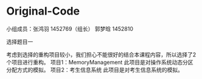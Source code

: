 # Original-Code

小组成员：张鸿羽 1452769（组长）
          郭梦晗 1452810

选择题目一

考虑到选择的重构项目较小，我们担心不能很好的结合本课程内容，所以选择了2个项目进行重构。
项目1：MemoryManagement
此项目是对操作系统动态分区分配方式的模拟。
项目2：考生信息系统
此项目是对考生信息系统的模拟。

